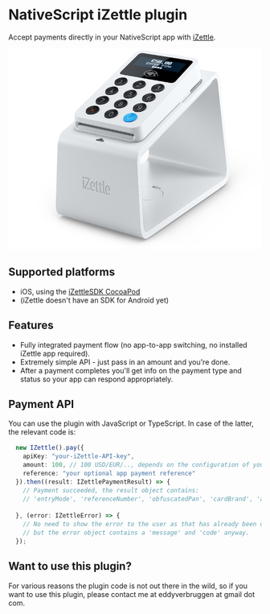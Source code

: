 NativeScript iZettle plugin
===========================
Accept payments directly in your NativeScript app with [iZettle](https://www.izettle.com/).

<img src="https://raw.githubusercontent.com/EddyVerbruggen/nativescript-izettle/master/media/izettle-card-reader.png" width="644px" height="400px">

## Supported platforms
* iOS, using the [iZettleSDK CocoaPod](https://cocoapods.org/?q=iZettleSDK)
* (iZettle doesn't have an SDK for Android yet)

## Features
* Fully integrated payment flow (no app-to-app switching, no installed iZettle app required).
* Extremely simple API - just pass in an amount and you're done.
* After a payment completes you'll get info on the payment type and status so your app can respond appropriately.

## Payment API
You can use the plugin with JavaScript or TypeScript. In case of the latter, the relevant code is:

```typescript
  new IZettle().pay({
    apiKey: "your-iZettle-API-key",
    amount: 100, // 100 USD/EUR/.., depends on the configuration of your iZettle account
    reference: "your optional app payment reference"
  }).then((result: IZettlePaymentResult) => {
    // Payment succeeded, the result object contains:
    // 'entryMode', 'referenceNumber', 'obfuscatedPan', 'cardBrand', 'authorizationCode', 'applicationName'.

  }, (error: IZettleError) => {
    // No need to show the error to the user as that has already been done by the iZettle UI,
    // but the error object contains a 'message' and 'code' anyway.
  });

```

## Want to use this plugin?
For various reasons the plugin code is not out there in the wild, so if you want to use this plugin,
please contact me at eddyverbruggen at gmail dot com.